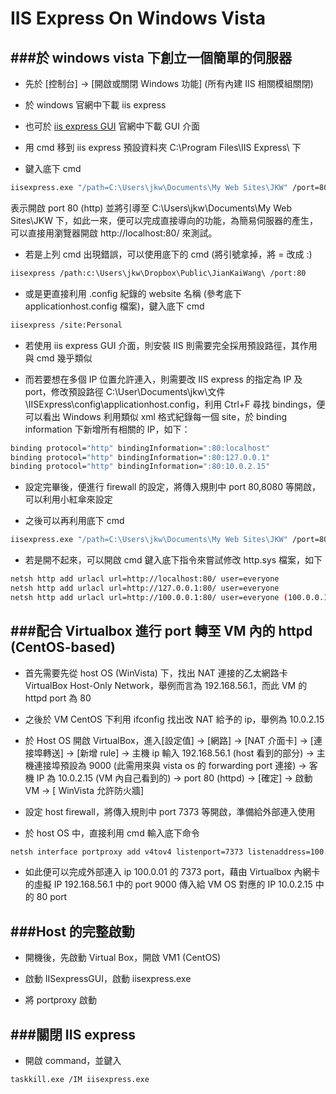 # IIS Express On Windows Vista

<script type="text/javascript" src="../js/general.js"></script>

###於 windows vista 下創立一個簡單的伺服器
---

* 先於 [控制台] -> [開啟或關閉 Windows 功能] (所有內建 IIS 相關模組關閉)

* 於 windows 官網中下載 iis express

* 也可於 [iis express GUI](https://iisexpressgui.codeplex.com/) 官網中下載 GUI 介面

* 用 cmd 移到 iis express 預設資料夾 C:\Program Files\IIS Express\ 下

* 鍵入底下 cmd

```Bash
iisexpress.exe "/path=C:\Users\jkw\Documents\My Web Sites\JKW" /port=80
```
表示開啟 port 80 (http) 並將引導至 C:\Users\jkw\Documents\My Web Sites\JKW 下，如此一來，便可以完成直接導向的功能，為簡易伺服器的產生，可以直接用瀏覽器開啟 http://localhost:80/ 來測試。

* 若是上列 cmd 出現錯誤，可以使用底下的 cmd (將引號拿掉，將 = 改成 :)

```Bash
iisexpress /path:c:\Users\jkw\Dropbox\Public\JianKaiWang\ /port:80
```

* 或是更直接利用 .config 紀錄的 website 名稱 (參考底下 applicationhost.config 檔案)，鍵入底下 cmd

```Bash
iisexpress /site:Personal
```

* 若使用 iis express GUI 介面，則安裝 IIS 則需要完全採用預設路徑，其作用與 cmd 幾乎類似

* 而若要想在多個 IP 位置允許連入，則需要改 IIS express 的指定為 IP 及 port，修改預設路徑 C:\User\Documents\jkw\文件\IISExpress\config\applicationhost.config，利用 Ctrl+F 尋找 bindings，便可以看出 Windows 利用類似 xml 格式紀錄每一個 site，於 binding information 下新增所有相關的 IP，如下：

```Bash
binding protocol="http" bindingInformation=":80:localhost"
binding protocol="http" bindingInformation=":80:127.0.0.1"
binding protocol="http" bindingInformation=":80:10.0.2.15"
```

* 設定完畢後，便進行 firewall 的設定，將傳入規則中 port 80,8080 等開啟，可以利用小紅傘來設定

* 之後可以再利用底下 cmd

```Bash
iisexpress.exe "/path=C:\Users\jkw\Documents\My Web Sites\JKW" /port=80 進行重啟
```

* 若是開不起來，可以開啟 cmd 鍵入底下指令來嘗試修改 http.sys 檔案，如下

```Bash
netsh http add urlacl url=http://localhost:80/ user=everyone
netsh http add urlacl url=http://127.0.0.1:80/ user=everyone
netsh http add urlacl url=http://100.0.0.1:80/ user=everyone (100.0.0.1 為預設)
```

###配合 Virtualbox 進行 port 轉至 VM 內的 httpd (CentOS-based)
---

* 首先需要先從 host OS (WinVista) 下，找出 NAT 連接的乙太網路卡 VirtualBox Host-Only Network，舉例而言為 192.168.56.1，而此 VM 的 httpd port 為 80

* 之後於 VM CentOS 下利用 ifconfig 找出改  NAT 給予的 ip，舉例為 10.0.2.15

* 於 Host OS 開啟 VirtualBox，進入[設定值] -> [網路] -> [NAT 介面卡] -> [連接埠轉送] -> [新增 rule] -> 主機 ip 輸入 192.168.56.1 (host 看到的部分) -> 主機連接埠預設為 9000 (此需用來與 vista os 的 forwarding port 連接) -> 客機 IP 為 10.0.2.15 (VM 內自己看到的) -> port 80 (httpd) -> [確定] -> 啟動  VM -> [ WinVista 允許防火牆]

* 設定 host firewall，將傳入規則中 port 7373 等開啟，準備給外部連入使用

* 於 host OS 中，直接利用 cmd 輸入底下命令

```Bash
netsh interface portproxy add v4tov4 listenport=7373 listenaddress=100.0.0.1 connectport=9000 connectaddress=192.168.56.1
```

* 如此便可以完成外部連入 ip 100.0.01 的 7373 port，藉由 Virtualbox 內網卡的虛擬 IP 192.168.56.1 中的 port 9000 傳入給 VM OS 對應的 IP 10.0.2.15 中的 80 port

###Host 的完整啟動
---

* 開機後，先啟動 Virtual Box，開啟 VM1 (CentOS)

* 啟動 IISexpressGUI，啟動 iisexpress.exe

* 將 portproxy 啟動

###關閉 IIS express
---

* 開啟 command，並鍵入

```Bash
taskkill.exe /IM iisexpress.exe
```







